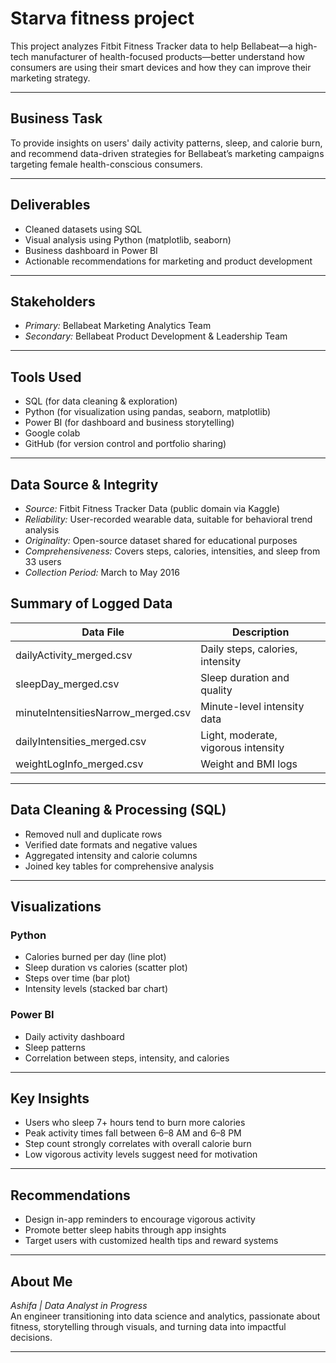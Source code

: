 # Starva fitness project

This project analyzes Fitbit Fitness Tracker data to help Bellabeat—a high-tech manufacturer of health-focused products—better understand how consumers are using their smart devices and how they can improve their marketing strategy.

---

##  Business Task

To provide insights on users' daily activity patterns, sleep, and calorie burn, and recommend data-driven strategies for Bellabeat’s marketing campaigns targeting female health-conscious consumers.

---

##  Deliverables

- Cleaned datasets using SQL
- Visual analysis using Python (matplotlib, seaborn)
- Business dashboard in Power BI
- Actionable recommendations for marketing and product development

---

##  Stakeholders

- *Primary:* Bellabeat Marketing Analytics Team  
- *Secondary:* Bellabeat Product Development & Leadership Team

---

##  Tools Used

- SQL (for data cleaning & exploration)
- Python (for visualization using pandas, seaborn, matplotlib)
- Power BI (for dashboard and business storytelling)
- Google colab
- GitHub (for version control and portfolio sharing)

---

##  Data Source & Integrity

- *Source:* Fitbit Fitness Tracker Data (public domain via Kaggle)
- *Reliability:* User-recorded wearable data, suitable for behavioral trend analysis
- *Originality:* Open-source dataset shared for educational purposes
- *Comprehensiveness:* Covers steps, calories, intensities, and sleep from 33 users
- *Collection Period:* March to May 2016

## Summary of Logged Data

| Data File | Description |
|----------|-------------|
| dailyActivity_merged.csv | Daily steps, calories, intensity |
| sleepDay_merged.csv | Sleep duration and quality |
| minuteIntensitiesNarrow_merged.csv | Minute-level intensity data |
| dailyIntensities_merged.csv | Light, moderate, vigorous intensity |
| weightLogInfo_merged.csv | Weight and BMI logs |

---

##  Data Cleaning & Processing (SQL)

- Removed null and duplicate rows
- Verified date formats and negative values
- Aggregated intensity and calorie columns
- Joined key tables for comprehensive analysis

---

##  Visualizations

###  Python
- Calories burned per day (line plot)
- Sleep duration vs calories (scatter plot)
- Steps over time (bar plot)
- Intensity levels (stacked bar chart)

###  Power BI
- Daily activity dashboard
- Sleep patterns
- Correlation between steps, intensity, and calories

---

##  Key Insights

- Users who sleep 7+ hours tend to burn more calories
- Peak activity times fall between 6–8 AM and 6–8 PM
- Step count strongly correlates with overall calorie burn
- Low vigorous activity levels suggest need for motivation

---

##  Recommendations

- Design in-app reminders to encourage vigorous activity
- Promote better sleep habits through app insights
- Target users with customized health tips and reward systems

---

##  About Me

*Ashifa | Data Analyst in Progress*  
An engineer transitioning into data science and analytics, passionate about fitness, storytelling through visuals, and turning data into impactful decisions.

---

